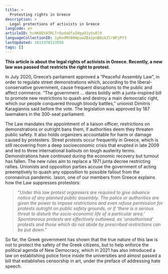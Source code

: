 ```yaml
---
title: >
  Protesting rights in Greece
description: >
  Legal protections of activists in Greece
langCode: en
articleID: hcHK8QYA7RLTrQudaQfaIHgyOJySs8l9
languageCollectionID: 1yKodMV80HpuwZBa1pnB8ikZlrBPjPY3
lastUpdated: 1613378113556
tags: []
---
```


**This article is about the legal rights of activists in Greece. Recently, a new law was passed that restricts the right to protest.**

In July 2020, Greece’s parliament approved a “Peaceful Assembly Law”, in order to regulate street demonstrations which, according to the liberal-conservative government, cause frequent disruptions to the public and affect commerce. “The government ... dares boldly with a junta-inspired bill to promote new restrictions to quash and destroy a main democratic right, which our people conquered through bloody battles,” unionist Dimitris Karagiannis said before the vote. The legislation was approved by 187 lawmakers in the 300-seat parliament.

<div></div>

The Law mandates the appointment of a liaison officer, restrictions on demonstrations or outright bans them, if authorities deem they threaten public safety. It also holds organizers accountable for harm or damage caused by protesters. Street protests occur frequently in Greece, which is still recovering from a deep socioeconomic crisis that erupted in late 2009 and led to three international bailouts on tough austerity terms. Demonstrations have continued during the economic recovery but turnout has fallen. The new rules aim to replace a 1971 junta decree restricting rallies. Unionists and opposition parties accuse the government of acting preemptively to quash any opposition to possible fallout from the coronavirus pandemic. Iason, one of our members from Greece explains how the Law suppresses protestors:

> “_Under this law protest organisers are required to give advance notice of any planned public assembly. The police or authorities are given the power to impose restrictions and even refuse permission for protests outright on public safety grounds, or if ‘there is a serious threat to disturb the socio-economic life of a particular area.’ Spontaneous protests are effectively outlawed, as ‘unauthorised’ protests and those which do not abide by prescribed restrictions can be put down._”

So far, the Greek government has shown that the true nature of this law is not to protect the safety of the Greek citizens, but to help enforce the political agenda of New Democracy, which in 2021 has also introduced a law on establishing police force inside the universities and almost passed a bill that establishes censorship in art, under the preface of addressing hate speech.